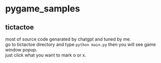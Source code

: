 # pygame_samples
 
## tictactoe

most of source code genarated by chatgpt and tuned by me.  
go to tictactoe directory and type `python main.py` then you will see game window popup.  
just click what you want to mark o or x.  
